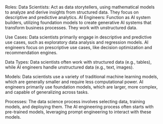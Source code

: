 Roles:
    Data Scientists: Act as data storytellers, using mathematical models to analyze and derive insights from structured data. They focus on descriptive and predictive analytics.
    AI Engineers: Function as AI system builders, utilizing foundation models to create generative AI systems that transform business processes. They work with unstructured data.

Use Cases:
    Data scientists primarily engage in descriptive and predictive use cases, such as exploratory data analysis and regression models.
    AI engineers focus on prescriptive use cases, like decision optimization and recommendation engines.

Data Types:
    Data scientists often work with structured data (e.g., tables), while AI engineers handle unstructured data (e.g., text, images).

Models:
    Data scientists use a variety of traditional machine learning models, which are generally smaller and require less computational power.
    AI engineers primarily use foundation models, which are larger, more complex, and capable of generalizing across tasks.

Processes:
    The data science process involves selecting data, training models, and deploying them.
    The AI engineering process often starts with pre-trained models, leveraging prompt engineering to interact with these models.